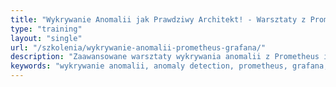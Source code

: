 ```yaml
---
title: "Wykrywanie Anomalii jak Prawdziwy Architekt! - Warsztaty z Prometheus i Grafana"
type: "training"
layout: "single"
url: "/szkolenia/wykrywanie-anomalii-prometheus-grafana/"
description: "Zaawansowane warsztaty wykrywania anomalii z Prometheus i Grafana (90% praktyki). Szymon Warda uczy baselines, forecasting, outlier detection, Z-score, IQR. Proaktywny monitoring. Dla DevOps i SRE."
keywords: "wykrywanie anomalii, anomaly detection, prometheus, grafana, forecasting, outlier detection, z-score, iqr, baseline monitoring, changepoint detection, szkolenie monitoring, szymon warda, patoarchitekci"
---
```


